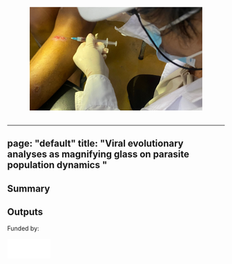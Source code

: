 <center>
    <img src="/Images/aspirate_Leish.webp" width="400px"/>
</center>
<br/>

---
page: "default"
title: "Viral evolutionary analyses as magnifying glass on parasite population dynamics "
---

## Summary

## Outputs


Funded by: <br/>
<br/>
<img src="/Images/fwo_wit.png" align="left" width="100px"/>

